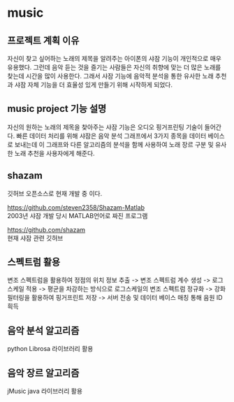 # music


## 프로젝트 계획 이유
자신이 찾고 싶어하는 노래의 제목을 알려주는 아이폰의 샤잠 기능이 개인적으로 매우 유용했다.
그런데 음악 듣는 것을 즐기는 사람들은 자신의 취향에 맞는 더 많은 노래를 찾는데 시간을 많이 사용한다.
그래서 샤잠 기능에 음악적 분석을 통한 유사한 노래 추천과 샤잠 자체 기능을 더 효율성 있게 만들기 위해 시작하게 되었다.

## music project 기능 설명 
자신의 원하는 노래의 제목을 찾아주는 샤잠 기능은 오디오 핑거프린팅 기술이 들어간다. 빠른 데이터 처리를 위해 샤잠은 음악 분석 그래프에서 3가지 종목을 데이터 베이스로 보내는데 이 그래프와 다른 알고리즘의 분석을 함께 사용하여 노래 장르 구분 및 유사한 노래 추천을 사용자에게 해준다.

## shazam 
깃허브 오픈소스로 현재 개발 중 이다.


https://github.com/steven2358/Shazam-Matlab  
2003년 샤잠 개발 당시 MATLAB언어로 짜진 프로그램  


https://github.com/shazam  
현재 샤잠 관련 깃허브

## 스펙트럼 활용
변조 스펙트럼을 활용하여 정점의 위치 정보 추출 -> 변조 스펙트럼 계수 생성 -> 로그스케일 적용 -> 평균을 차감하는 방식으로 로그스케일의 변조 스펙트럼 정규화 -> 강화 필터링을 활용하여 핑거프린트 저장 -> 서버 전송 및 데이터 베이스 매칭 통해 음원 ID 흭득 

## 음악 분석 알고리즘
python Librosa 라이브러리 활용

## 음악 장르 알고리즘
jMusic java 라이브러리 활용

